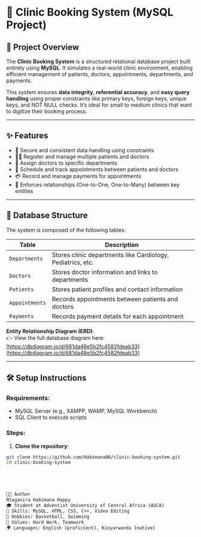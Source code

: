 # 🏥 Clinic Booking System (MySQL Project)

## 📘 Project Overview

The **Clinic Booking System** is a structured relational database project built entirely using **MySQL**. It simulates a real-world clinic environment, enabling efficient management of patients, doctors, appointments, departments, and payments.

This system ensures **data integrity**, **referential accuracy**, and **easy query handling** using proper constraints like primary keys, foreign keys, unique keys, and NOT NULL checks. It’s ideal for small to medium clinics that want to digitize their booking process.

---

## ✨ Features

- 🔐 Secure and consistent data handling using constraints
- 👨‍⚕️ Register and manage multiple patients and doctors
- 🏥 Assign doctors to specific departments
- 📅 Schedule and track appointments between patients and doctors
- 💳 Record and manage payments for appointments
- 🔄 Enforces relationships (One-to-One, One-to-Many) between key entities

---

## 🧱 Database Structure

The system is composed of the following tables:

| Table         | Description                                                 |
|---------------|-------------------------------------------------------------|
| `Departments` | Stores clinic departments like Cardiology, Pediatrics, etc. |
| `Doctors`     | Stores doctor information and links to departments          |
| `Patients`    | Stores patient profiles and contact information             |
| `Appointments`| Records appointments between patients and doctors           |
| `Payments`    | Records payment details for each appointment                |

**Entity Relationship Diagram (ERD)**:  
👉 View the full database diagram here: [https://dbdiagram.io/d/681da48e5b2fc4582fdeab33](https://dbdiagram.io/d/681da48e5b2fc4582fdeab33)

---

## 🛠️ Setup Instructions

### Requirements:
- MySQL Server (e.g., XAMPP, WAMP, MySQL Workbench)
- SQL Client to execute scripts

### Steps:

1. **Clone the repository**:

```bash
git clone https://github.com/Habimana06/clinic-booking-system.git
cd clinic-booking-system





👨‍💻 Author
Ntaganira Habimana Happy
🎓 Student at Adventist University of Central Africa (AUCA)
💼 Skills: MySQL, HTML, CSS, C++, Video Editing
🏀 Hobbies: Basketball, Swimming
🧠 Values: Hard Work, Teamwork
🌍 Languages: English (proficient), Kinyarwanda (native)
